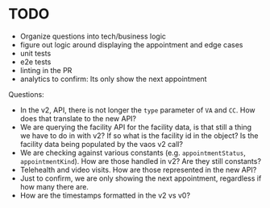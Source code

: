 # TODO

- Organize questions into tech/business logic
- figure out logic around displaying the appointment and edge cases
- unit tests
- e2e tests
- linting in the PR
- analytics
to confirm: Its only show the next appointment

Questions:

- In the v2, API, there is not longer the `type` parameter of `VA` and `CC`. How does that translate to the new API?
- We are querying the facility API for the facility data, is that still a thing we have to do in with v2? If so what is the facility id in the object? Is the facility data being populated by the vaos v2 call?
- We are checking against various constants (e.g. `appointmentStatus`, `appointmentKind`). How are those handled in v2? Are they still constants?
- Telehealth and video visits. How are those represented in the new API?
- Just to confirm, we are only showing the next appointment, regardless if how many there are.
- How are the timestamps formatted in the v2 vs v0?
